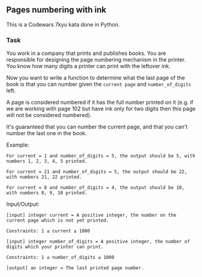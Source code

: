 ## Pages numbering with ink

This is a Codewars 7kyu kata done in Python.

### Task

You work in a company that prints and publishes books. You are responsible for designing the page numbering mechanism in the printer. You know how many digits a printer can print with the leftover ink.

Now you want to write a function to determine what the last page of the book is that you can number given the `current page` and `number_of_digits` left.

A page is considered numbered if it has the full number printed on it (e.g. if we are working with page 102 but have ink only for two digits then this page will not be considered numbered).

It's guaranteed that you can number the current page, and that you can't number the last one in the book.

Example:

```text
For current = 1 and number_of_digits = 5, the output should be 5, with numbers 1, 2, 3, 4, 5 printed.
```

```text
For current = 21 and number_of_digits = 5, the output should be 22, with numbers 21, 22 printed.
```

```text
For current = 8 and number_of_digits = 4, the output should be 10, with numbers 8, 9, 10 printed.
```

Input/Output:

```text
[input] integer current = A positive integer, the number on the current page which is not yet printed.

Constraints: 1 ≤ current ≤ 1000
```

```text
[input] integer number_of_digits = A positive integer, the number of digits which your printer can print.

Constraints: 1 ≤ number_of_digits ≤ 1000
```

```text
[output] an integer = The last printed page number.
```
